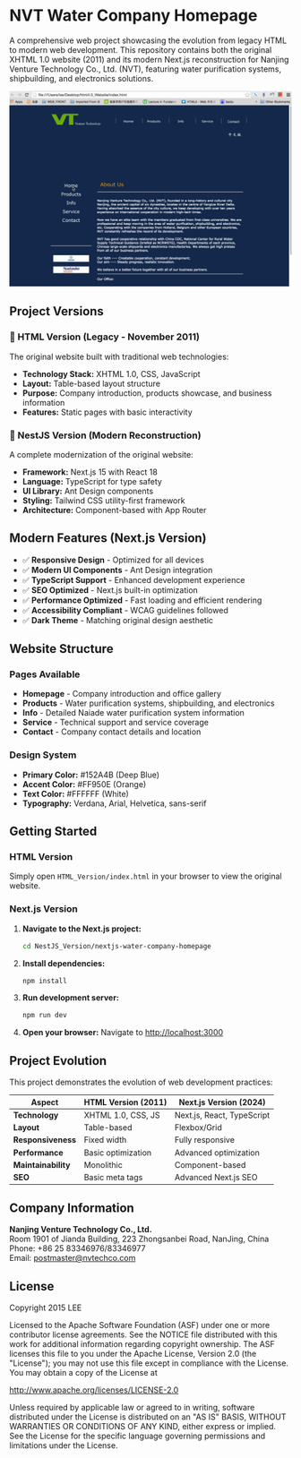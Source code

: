 # NVT Water Company Homepage

A comprehensive web project showcasing the evolution from legacy HTML to modern web development. This repository contains both the original XHTML 1.0 website (2011) and its modern Next.js reconstruction for Nanjing Venture Technology Co., Ltd. (NVT), featuring water purification systems, shipbuilding, and electronics solutions.

<p align="center">
  <img src="./HTML_Version/HTML4.0 website.gif" alt="Original HTML Website Preview" />
</p>

## Project Versions

### 📁 HTML Version (Legacy - November 2011)
The original website built with traditional web technologies:
- **Technology Stack:** XHTML 1.0, CSS, JavaScript
- **Layout:** Table-based layout structure
- **Purpose:** Company introduction, products showcase, and business information
- **Features:** Static pages with basic interactivity

### 📁 NestJS Version (Modern Reconstruction)
A complete modernization of the original website:
- **Framework:** Next.js 15 with React 18
- **Language:** TypeScript for type safety
- **UI Library:** Ant Design components
- **Styling:** Tailwind CSS utility-first framework
- **Architecture:** Component-based with App Router

## Modern Features (Next.js Version)

- ✅ **Responsive Design** - Optimized for all devices
- ✅ **Modern UI Components** - Ant Design integration
- ✅ **TypeScript Support** - Enhanced development experience
- ✅ **SEO Optimized** - Next.js built-in optimization
- ✅ **Performance Optimized** - Fast loading and efficient rendering
- ✅ **Accessibility Compliant** - WCAG guidelines followed
- ✅ **Dark Theme** - Matching original design aesthetic

## Website Structure

### Pages Available
- **Homepage** - Company introduction and office gallery
- **Products** - Water purification systems, shipbuilding, and electronics
- **Info** - Detailed Naiade water purification system information
- **Service** - Technical support and service coverage
- **Contact** - Company contact details and location

### Design System
- **Primary Color:** #152A4B (Deep Blue)
- **Accent Color:** #FF950E (Orange)
- **Text Color:** #FFFFFF (White)
- **Typography:** Verdana, Arial, Helvetica, sans-serif

## Getting Started

### HTML Version
Simply open `HTML_Version/index.html` in your browser to view the original website.

### Next.js Version

1. **Navigate to the Next.js project:**
   ```bash
   cd NestJS_Version/nextjs-water-company-homepage
   ```

2. **Install dependencies:**
   ```bash
   npm install
   ```

3. **Run development server:**
   ```bash
   npm run dev
   ```

4. **Open your browser:**
   Navigate to [http://localhost:3000](http://localhost:3000)

## Project Evolution

This project demonstrates the evolution of web development practices:

| Aspect | HTML Version (2011) | Next.js Version (2024) |
|--------|-------------------|----------------------|
| **Technology** | XHTML 1.0, CSS, JS | Next.js, React, TypeScript |
| **Layout** | Table-based | Flexbox/Grid |
| **Responsiveness** | Fixed width | Fully responsive |
| **Performance** | Basic optimization | Advanced optimization |
| **Maintainability** | Monolithic | Component-based |
| **SEO** | Basic meta tags | Advanced Next.js SEO |

## Company Information

**Nanjing Venture Technology Co., Ltd.**  
Room 1901 of Jianda Building, 223 Zhongsanbei Road, NanJing, China  
Phone: +86 25 83346976/83346977  
Email: postmaster@nvtechco.com

## License

Copyright 2015 LEE 

Licensed to the Apache Software Foundation (ASF) under one or more contributor license agreements. See the NOTICE file distributed with this work for additional information regarding copyright ownership. The ASF licenses this file to you under the Apache License, Version 2.0 (the "License"); you may not use this file except in compliance with the License. You may obtain a copy of the License at

http://www.apache.org/licenses/LICENSE-2.0

Unless required by applicable law or agreed to in writing, software distributed under the License is distributed on an "AS IS" BASIS, WITHOUT WARRANTIES OR CONDITIONS OF ANY KIND, either express or implied. See the License for the specific language governing permissions and limitations under the License.
